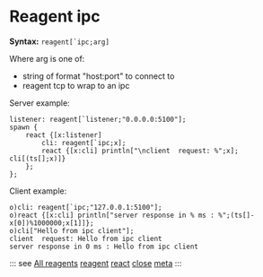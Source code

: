 # Reagent ipc

**Syntax:** ```reagent[`ipc;arg]```

Where arg is one of:

- string of format "host:port" to connect to
- reagent tcp to wrap to an ipc

Server example:

```o
listener: reagent[`listener;"0.0.0.0:5100"];
spawn {
    react {[x:listener]
        cli: reagent[`ipc;x];
        react {[x:cli] println["\nclient  request: %";x]; cli[(ts[];x)]}
    };
};
```

Client example:

```o
o)cli: reagent[`ipc;"127.0.0.1:5100"];
o)react {[x:cli] println["server response in % ms : %";(ts[]-x[0])%1000000;x[1]]};
o)cli["Hello from ipc client"];
client  request: Hello from ipc client
server response in 0 ms : Hello from ipc client
```

::: see
[All reagents](/reference/types/reagents/overview.md)
[reagent](/verbs/concurrency/reagent.md)
[react](/verbs/concurrency/react.md)
[close](/verbs/concurrency/close.md)
[meta](/verbs/other/meta.md)
:::
